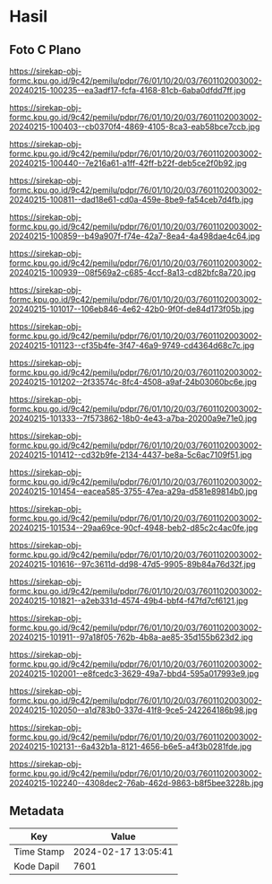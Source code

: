 # Hasil

## Foto C Plano

https://sirekap-obj-formc.kpu.go.id/9c42/pemilu/pdpr/76/01/10/20/03/7601102003002-20240215-100235--ea3adf17-fcfa-4168-81cb-6aba0dfdd7ff.jpg

https://sirekap-obj-formc.kpu.go.id/9c42/pemilu/pdpr/76/01/10/20/03/7601102003002-20240215-100403--cb0370f4-4869-4105-8ca3-eab58bce7ccb.jpg

https://sirekap-obj-formc.kpu.go.id/9c42/pemilu/pdpr/76/01/10/20/03/7601102003002-20240215-100440--7e216a61-a1ff-42ff-b22f-deb5ce2f0b92.jpg

https://sirekap-obj-formc.kpu.go.id/9c42/pemilu/pdpr/76/01/10/20/03/7601102003002-20240215-100811--dad18e61-cd0a-459e-8be9-fa54ceb7d4fb.jpg

https://sirekap-obj-formc.kpu.go.id/9c42/pemilu/pdpr/76/01/10/20/03/7601102003002-20240215-100859--b49a907f-f74e-42a7-8ea4-4a498dae4c64.jpg

https://sirekap-obj-formc.kpu.go.id/9c42/pemilu/pdpr/76/01/10/20/03/7601102003002-20240215-100939--08f569a2-c685-4ccf-8a13-cd82bfc8a720.jpg

https://sirekap-obj-formc.kpu.go.id/9c42/pemilu/pdpr/76/01/10/20/03/7601102003002-20240215-101017--106eb846-4e62-42b0-9f0f-de84d173f05b.jpg

https://sirekap-obj-formc.kpu.go.id/9c42/pemilu/pdpr/76/01/10/20/03/7601102003002-20240215-101123--cf35b4fe-3f47-46a9-9749-cd4364d68c7c.jpg

https://sirekap-obj-formc.kpu.go.id/9c42/pemilu/pdpr/76/01/10/20/03/7601102003002-20240215-101202--2f33574c-8fc4-4508-a9af-24b03060bc6e.jpg

https://sirekap-obj-formc.kpu.go.id/9c42/pemilu/pdpr/76/01/10/20/03/7601102003002-20240215-101333--7f573862-18b0-4e43-a7ba-20200a9e71e0.jpg

https://sirekap-obj-formc.kpu.go.id/9c42/pemilu/pdpr/76/01/10/20/03/7601102003002-20240215-101412--cd32b9fe-2134-4437-be8a-5c6ac7109f51.jpg

https://sirekap-obj-formc.kpu.go.id/9c42/pemilu/pdpr/76/01/10/20/03/7601102003002-20240215-101454--eacea585-3755-47ea-a29a-d581e89814b0.jpg

https://sirekap-obj-formc.kpu.go.id/9c42/pemilu/pdpr/76/01/10/20/03/7601102003002-20240215-101534--29aa69ce-90cf-4948-beb2-d85c2c4ac0fe.jpg

https://sirekap-obj-formc.kpu.go.id/9c42/pemilu/pdpr/76/01/10/20/03/7601102003002-20240215-101616--97c3611d-dd98-47d5-9905-89b84a76d32f.jpg

https://sirekap-obj-formc.kpu.go.id/9c42/pemilu/pdpr/76/01/10/20/03/7601102003002-20240215-101821--a2eb331d-4574-49b4-bbf4-f47fd7cf6121.jpg

https://sirekap-obj-formc.kpu.go.id/9c42/pemilu/pdpr/76/01/10/20/03/7601102003002-20240215-101911--97a18f05-762b-4b8a-ae85-35d155b623d2.jpg

https://sirekap-obj-formc.kpu.go.id/9c42/pemilu/pdpr/76/01/10/20/03/7601102003002-20240215-102001--e8fcedc3-3629-49a7-bbd4-595a017993e9.jpg

https://sirekap-obj-formc.kpu.go.id/9c42/pemilu/pdpr/76/01/10/20/03/7601102003002-20240215-102050--a1d783b0-337d-41f8-9ce5-242264186b98.jpg

https://sirekap-obj-formc.kpu.go.id/9c42/pemilu/pdpr/76/01/10/20/03/7601102003002-20240215-102131--6a432b1a-8121-4656-b6e5-a4f3b0281fde.jpg

https://sirekap-obj-formc.kpu.go.id/9c42/pemilu/pdpr/76/01/10/20/03/7601102003002-20240215-102240--4308dec2-76ab-462d-9863-b8f5bee3228b.jpg


## Metadata

| Key        | Value               |
| ---------- | ------------------- |
| Time Stamp | 2024-02-17 13:05:41 |
| Kode Dapil | 7601                |



